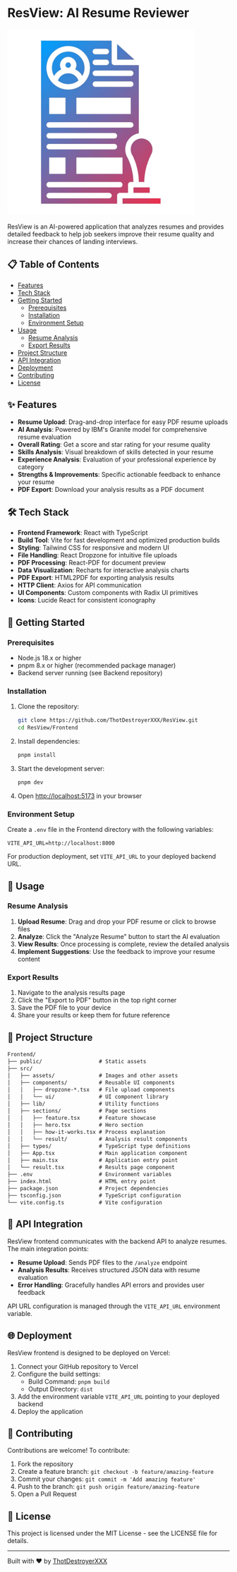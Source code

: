 # ResView: AI Resume Reviewer

![ResView Logo](./public/logo.png)

ResView is an AI-powered application that analyzes resumes and provides detailed feedback to help job seekers improve their resume quality and increase their chances of landing interviews.

## 📋 Table of Contents

- [Features](#features)
- [Tech Stack](#tech-stack)
- [Getting Started](#getting-started)
  - [Prerequisites](#prerequisites)
  - [Installation](#installation)
  - [Environment Setup](#environment-setup)
- [Usage](#usage)
  - [Resume Analysis](#resume-analysis)
  - [Export Results](#export-results)
- [Project Structure](#project-structure)
- [API Integration](#api-integration)
- [Deployment](#deployment)
- [Contributing](#contributing)
- [License](#license)

## ✨ Features

- **Resume Upload**: Drag-and-drop interface for easy PDF resume uploads
- **AI Analysis**: Powered by IBM's Granite model for comprehensive resume evaluation
- **Overall Rating**: Get a score and star rating for your resume quality
- **Skills Analysis**: Visual breakdown of skills detected in your resume
- **Experience Analysis**: Evaluation of your professional experience by category
- **Strengths & Improvements**: Specific actionable feedback to enhance your resume
- **PDF Export**: Download your analysis results as a PDF document

## 🛠️ Tech Stack

- **Frontend Framework**: React with TypeScript
- **Build Tool**: Vite for fast development and optimized production builds
- **Styling**: Tailwind CSS for responsive and modern UI
- **File Handling**: React Dropzone for intuitive file uploads
- **PDF Processing**: React-PDF for document preview
- **Data Visualization**: Recharts for interactive analysis charts
- **PDF Export**: HTML2PDF for exporting analysis results
- **HTTP Client**: Axios for API communication
- **UI Components**: Custom components with Radix UI primitives
- **Icons**: Lucide React for consistent iconography

## 🚀 Getting Started

### Prerequisites

- Node.js 18.x or higher
- pnpm 8.x or higher (recommended package manager)
- Backend server running (see Backend repository)

### Installation

1. Clone the repository:

   ```bash
   git clone https://github.com/ThotDestroyerXXX/ResView.git
   cd ResView/Frontend
   ```

2. Install dependencies:

   ```bash
   pnpm install
   ```

3. Start the development server:

   ```bash
   pnpm dev
   ```

4. Open [http://localhost:5173](http://localhost:5173) in your browser

### Environment Setup

Create a `.env` file in the Frontend directory with the following variables:

```
VITE_API_URL=http://localhost:8000
```

For production deployment, set `VITE_API_URL` to your deployed backend URL.

## 📝 Usage

### Resume Analysis

1. **Upload Resume**: Drag and drop your PDF resume or click to browse files
2. **Analyze**: Click the "Analyze Resume" button to start the AI evaluation
3. **View Results**: Once processing is complete, review the detailed analysis
4. **Implement Suggestions**: Use the feedback to improve your resume content

### Export Results

1. Navigate to the analysis results page
2. Click the "Export to PDF" button in the top right corner
3. Save the PDF file to your device
4. Share your results or keep them for future reference

## 📁 Project Structure

```
Frontend/
├── public/                  # Static assets
├── src/
│   ├── assets/              # Images and other assets
│   ├── components/          # Reusable UI components
│   │   ├── dropzone-*.tsx   # File upload components
│   │   └── ui/              # UI component library
│   ├── lib/                 # Utility functions
│   ├── sections/            # Page sections
│   │   ├── feature.tsx      # Feature showcase
│   │   ├── hero.tsx         # Hero section
│   │   ├── how-it-works.tsx # Process explanation
│   │   └── result/          # Analysis result components
│   ├── types/               # TypeScript type definitions
│   ├── App.tsx              # Main application component
│   ├── main.tsx             # Application entry point
│   └── result.tsx           # Results page component
├── .env                     # Environment variables
├── index.html               # HTML entry point
├── package.json             # Project dependencies
├── tsconfig.json            # TypeScript configuration
└── vite.config.ts           # Vite configuration
```

## 🔄 API Integration

ResView frontend communicates with the backend API to analyze resumes. The main integration points:

- **Resume Upload**: Sends PDF files to the `/analyze` endpoint
- **Analysis Results**: Receives structured JSON data with resume evaluation
- **Error Handling**: Gracefully handles API errors and provides user feedback

API URL configuration is managed through the `VITE_API_URL` environment variable.

## 🌐 Deployment

ResView frontend is designed to be deployed on Vercel:

1. Connect your GitHub repository to Vercel
2. Configure the build settings:
   - Build Command: `pnpm build`
   - Output Directory: `dist`
3. Add the environment variable `VITE_API_URL` pointing to your deployed backend
4. Deploy the application

## 🤝 Contributing

Contributions are welcome! To contribute:

1. Fork the repository
2. Create a feature branch: `git checkout -b feature/amazing-feature`
3. Commit your changes: `git commit -m 'Add amazing feature'`
4. Push to the branch: `git push origin feature/amazing-feature`
5. Open a Pull Request

## 📄 License

This project is licensed under the MIT License - see the LICENSE file for details.

---

Built with ❤️ by [ThotDestroyerXXX](https://github.com/ThotDestroyerXXX)

